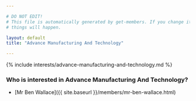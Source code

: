 ```yaml
---

# DO NOT EDIT!
# This file is automatically generated by get-members. If you change it, bad
# things will happen.

layout: default
title: "Advance Manufacturing And Technology"

---
```


{% include interests/advance-manufacturing-and-technology.md %}

### Who is interested in Advance Manufacturing And Technology?


* [Mr Ben Wallace]({{ site.baseurl }}/members/mr-ben-wallace.html)
